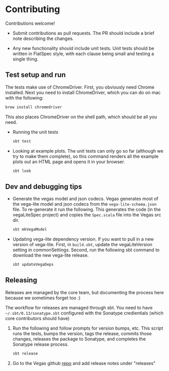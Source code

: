 # Contributing

Contributions welcome!

* Submit contributions as pull requests. The PR should include a brief
note describing the changes.

* Any new functionality should include unit tests. Unit tests should
be written in FlatSpec style, with each clause being small and testing a
single thing.

## Test setup and run

The tests make use of ChromeDriver. First, you obviously need Chrome installed.
Next you need to install ChromeDriver, which you can do on mac with the
following:

```bash
brew install chromedriver
```

This also places ChromeDriver on the shell path, which should be all you need.

* Running the unit tests

    ```bash
    sbt test
    ```

* Looking at example plots. The unit tests can only go so far (although
we try to make them complete), so this command renders all the example
plots out an HTML page and opens it in your browser.

    ```bash
    sbt look
    ```

## Dev and debugging tips

* Generate the vegas model and json codecs. Vegas generates most of the
vega-lite model and json codecs from the `vega-lite-schema.json` file. To
re-generate it run the following. This generates the code (in the vegaLiteSpec
project) and copies the `Spec.scala` file into the Vegas src dir.

    ```bash
    sbt mkVegaModel
    ```

* Updating vega-lite dependency version. If you want to pull in a new version
of vega-lite. First, in `build.sbt`, update the vegaLiteVersion setting in
commonSettings. Second, run the following sbt command to download the new
vega-lite release.

    ```bash
    sbt updateVegaDeps
    ```

## Releasing

Releases are managed by the core team, but documenting the process here
because we sometimes forget too :)

The workflow for releases are managed through sbt. You need to have `~/.sbt/0.13/sonatype.sbt`
configured with the Sonatype credientials (which core contributors should have)

1. Run the following and follow prompts for version bumps, etc. This script
runs the tests, bumps the version, tags the release, commits those changes,
releases the package to Sonatype, and completes the Sonatype release
process.

    ```bash
    sbt release
    ```

2. Go to the Vegas github [repo](https://github.com/vegas-viz/Vegas) and
add release notes under "releases"
